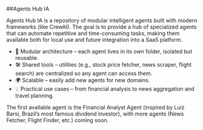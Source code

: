 ##Agents Hub IA 

Agents Hub IA is a repository of modular intelligent agents built with modern frameworks (like CrewAI).
The goal is to provide a hub of specialized agents that can automate repetitive and time-consuming tasks, making them available both for local use and future integration into a SaaS platform.

- 🧩 Modular architecture – each agent lives in its own folder, isolated but reusable.
- 🛠 Shared tools – utilities (e.g., stock price fetcher, news scraper, flight search) are centralized so any agent can access them.
- 🌍 Scalable – easily add new agents for new domains.
- 💡 Practical use cases – from financial analysis to news aggregation and travel planning.

The first available agent is the Financial Analyst Agent (inspired by Luiz Barsi, Brazil’s most famous dividend investor), with more agents (News Fetcher, Flight Finder, etc.) coming soon.
